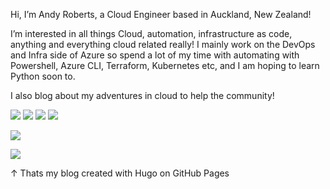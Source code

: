 Hi, I’m Andy Roberts, a Cloud Engineer based in Auckland, New Zealand!

I’m interested in all things Cloud, automation, infrastructure as code, anything and everything cloud related really!  I mainly work on the DevOps and Infra side of Azure so spend a lot of my time with automating with Powershell, Azure CLI, Terraform, Kubernetes etc, and I am hoping to learn Python soon to.

I also blog about my adventures in cloud to help the community!

[![](https://img.shields.io/badge/website-000000?style=for-the-badge&logo=About.me&logoColor=white)](https://andyroberts.nz/)
[![](https://img.shields.io/badge/Twitter-1DA1F2?style=for-the-badge&logo=twitter&logoColor=white)](https://twitter.com/andyr2319) 
[![](https://img.shields.io/badge/Gmail-D14836?style=for-the-badge&logo=gmail&logoColor=white)](mailto:andyr8939@gmail.com) 
[![](https://img.shields.io/badge/LinkedIn-0077B5?style=for-the-badge&logo=linkedin&logoColor=white)](https://www.linkedin.com/in/andy-roberts8939/)


![](https://github-readme-stats.vercel.app/api?username=andyr8939)


![](https://github-readme-stats.vercel.app/api/top-langs/?username=andyr8939)

&uarr; Thats my blog created with Hugo on GitHub Pages
<!---
andyr8939/andyr8939 is a ✨ special ✨ repository because its `README.md` (this file) appears on your GitHub profile.
You can click the Preview link to take a look at your changes.
--->
